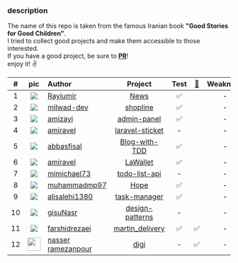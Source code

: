 ### description

The name of this repo is taken from the famous Iranian book <b>"Good Stories for Good Children"</b>.</br>
I tried to collect good projects and make them accessible to those interested.</br>
If you have a good project, be sure to <b><ins>PR</ins></b>!</br>
enjoy it! ✌️

| #  |                                    pic                                    | Author                    |        Project         | Test | [🐳][dockerized] | Weakness | Strengths | 
|:--:|:-------------------------------------------------------------------------:|:--------------------------|:----------------------:|:----:|------------------|:--------:|:---------:|
| 1  |           <img src="https://github.com/Rayiumir.png?size=30" />           | [Rayiumir][a1]            |       [News][p1]       |  ✅   |                  |    -     |     -     |
| 2  |          <img src="https://github.com/milwad-dev.png?size=30" />          | [milwad-dev][a2]          |     [shopline][p2]     |  ✅   |                  |    -     |     -     |
| 3  |           <img src="https://github.com/amizayi.png?size=30" />            | [amizayi][a3]             |   [admin-panel][p3]    |  ✅   |                  |    -     |     -     |
| 4  |           <img src="https://github.com/amiravel.png?size=30" />           | [amiravel][a4]            | [laravel-sticket][p4]  |  -   |                  |    -     |     -     |
| 5  |          <img src="https://github.com/abbasfisal.png?size=30" />          | [abbasfisal][a5]          |  [Blog-with-TDD][p5]   |  ✅   |                  |    -     |     -     |
| 6  |           <img src="https://github.com/amiravel.png?size=30" />           | [amiravel][a4]            |     [LaWallet][p6]     |  ✅   |                  |    -     |     -     |
| 7  |         <img src="https://github.com/mjmichael73.png?size=30" />          | [mjmichael73][a6]         |  [todo-list-api][p7]   |  -   |                  |    -     |     -     |
| 8  |         <img src="https://github.com/muhammadmp97.png?size=30" />         | [muhammadmp97][a7]        |       [Hope][p8]       |  ✅   |                  |    -     |     -     |
| 9  |        <img src="https://github.com/alisalehi1380.png?size=30" />         | [alisalehi1380][a8]       |   [task-manager][p9]   |  ✅   |                  |    -     |     -     |
| 10 |           <img src="https://github.com/gisuNasr.png?size=30" />           | [gisuNasr][a9]            | [design-patterns][p10] |  -   |                  |    -     |     -     |
| 11 |        <img src="https://github.com/farshidrezaei.png?size=30" />         | [farshidrezaei][a10]      | [martin_delivery][p11] |  ✅   | ✅                |    -     |     -     |
| 12 | <img src="https://github.com/nrmz.png?size=30" style="width:30px;" /> | [nasser ramezanpour][a11] |    [digi][p12]    |  -   | ✅                |    -     |     -     |

[p1]:https://github.com/Rayiumir/News
[p2]:https://github.com/milwad-dev/shopline
[p3]:https://github.com/amizayi/admin-panel
[p4]:https://github.com/amiravel/laravel-sticket
[p5]:https://github.com/abbasfisal/Laravel-Blog-Project-with-TDD
[p6]:https://github.com/amiravel/LaWallet
[p7]:https://github.com/mjmichael73/laravel-todo-list-api
[p8]:https://github.com/muhammadmp97/Hope
[p9]:https://github.com/alisalehi1380/laravel-task-manager
[p10]:https://github.com/gisuNasr/laravel-design-patterns
[p11]:https://github.com/farshidrezaei/martin_delivery
[p12]:https://github.com/nrmz/review-task

[a1]:https://github.com/Rayiumir
[a2]:https://github.com/milwad-dev
[a3]:https://github.com/amizayi
[a4]:https://github.com/amiravel
[a5]:https://github.com/abbasfisal
[a6]:https://github.com/mjmichael73
[a7]:https://github.com/muhammadmp97
[a8]:https://github.com/alisalehi1380
[a9]:https://github.com/gisuNasr
[a10]:https://github.com/farshidrezaei
[a11]:https://github.com/nrmz

[dockerized]: ## "dockerized"
